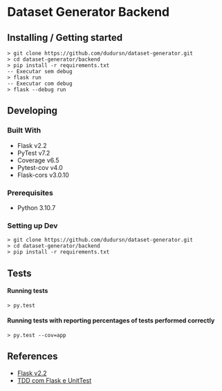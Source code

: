 # Dataset Generator Backend

## Installing / Getting started
    > git clone https://github.com/dudursn/dataset-generator.git
    > cd dataset-generator/backend
    > pip install -r requirements.txt
    -- Executar sem debug
    > flask run
    -- Executar com debug
    > flask --debug run 

## Developing

### Built With
- Flask v2.2
- PyTest v7.2
- Coverage v6.5
- Pytest-cov v4.0
- Flask-cors v3.0.10

### Prerequisites
- Python 3.10.7

### Setting up Dev
    > git clone https://github.com/dudursn/dataset-generator.git
    > cd dataset-generator/backend
    > pip install -r requirements.txt


## Tests
#### Running tests
    > py.test 

#### Running tests with reporting percentages of tests performed correctly
    > py.test --cov=app

## References
- [Flask v2.2](https://flask.palletsprojects.com/en/2.2.x/)
- [TDD com Flask e UnitTest](https://medium.com/@otaviobn/tdd-com-flask-e-unittest-3f66036a240b)

